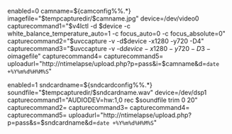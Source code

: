 enabled=0
camname=${camconfig%%.*}
imagefile="$tempcapturedir/$camname.jpg"
device=/dev/video0
capturecommand1="$v4lctl -d $device -c white_balance_temperature_auto=1 -c focus_auto=0 -c focus_absolute=0"
capturecommand2="$uvccapture -v -d$device -x1280 -y720 -D4"
capturecommand3="$uvccapture -v -d$device -x1280 -y720 -D3 -o$imagefile"
capturecommand4=
capturecommand5=
uploadurl="http://ntimelapse/upload.php?p=pass&i=$camname&d=`date +%Y%m%d%H%M%S`"

enabled=1
sndcardname=${sndcardconfig%%.*}
soundfile="$tempcapturedir/$sndcardname.wav"
device=/dev/dsp1
capturecommand1="AUDIODEV=hw:1,0 rec $soundfile trim 0 20"
capturecommand2=
capturecommand3=
capturecommand4=
capturecommand5=
uploadurl="http://ntimelapse/upload.php?p=pass&s=$sndcardname&d=`date +%Y%m%d%H%M%S`"
